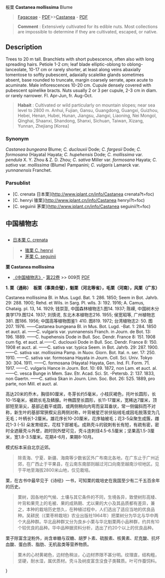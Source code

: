板栗 **Castanea mollissima** Blume

> [Fagaceae](http://www.iplant.cn/info/Fagaceae?t=foc) - [PDF](http://www.iplant.cn/foc/pdf/Fagaceae.pdf)>>[Castanea](http://www.iplant.cn/info/Castanea?t=foc) - [PDF](http://www.iplant.cn/foc/pdf/Castanea.pdf)

> **Comment** : 
> Extensively cultivated for its edible nuts. Most collections are impossible to determine if they are cultivated, escaped, or native.

## Description

Trees to 20 m tall. Branchlets with short pubescence, often also with long spreading hairs. Petiole 1-2 cm; leaf blade elliptic-oblong to oblong-lanceolate, 10-17 cm or rarely shorter, at least along veins abaxially tomentose to softly pubescent, adaxially scalelike glands sometimes absent, base rounded to truncate, margin coarsely serrate, apex acute to acuminate. Male inflorescences 10-20 cm. Cupule densely covered with pubescent spinelike bracts. Nuts usually 2 or 3 per cupule, 2-3 cm in diam. or rarely narrower. Fl. Apr-Jun, fr. Aug-Oct.

> **Habait** : 
> Cultivated or wild particularly on mountain slopes; near sea level to 2800 m. Anhui, Fujian, Gansu, Guangdong, Guangxi, Guizhou, Hebei, Henan, Hubei, Hunan, Jiangsu, Jiangxi, Liaoning, Nei Mongol, Qinghai, Shaanxi, Shandong, Shanxi, Sichuan, Taiwan, Xizang, Yunnan, Zhejiang [Korea]

### Synonym
*Castanea bungeana* Blume; *C. duclouxii* Dode; *C. fargesii* Dode; *C. formosana* (Hayata) Hayata; *C. hupehensis* Dode; *C. mollissima* var. *pendula* X. Y. Zhou & Z. D. Zhou; *C. sativa* Miller var. *formosana* Hayata; *C. sativa* var. *mollissima* (Blume) Pampanini; *C. vulgaris* Lamarck var. *yunnanensis* Franchet.


### Parsublist

* [C.  crenata  日本栗](http://www.iplant.cn/info/Castanea crenata?t=foc)
* [C.  henryi  锥栗](http://www.iplant.cn/info/Castanea henryi?t=foc)
* [C.  seguinii  茅栗](http://www.iplant.cn/info/Castanea seguinii?t=foc)

## 中国植物志

## 
* [日本栗  C.  crenata](Castanea-crenata-日本栗.md)
> * [锥栗  C.  henryi](Castanea-henryi-锥栗.md)
> * [茅栗  C.  seguinii](Castanea-seguinii-茅栗.md)

**栗 Castanea mollissima**

* [《中国植物志》](http://www.iplant.cn/frps)- [第22卷](http://www.iplant.cn/frps/vol/22) >> 009页 [PDF](http://www.iplant.cn/frps/pdf/22/009.pdf)

**1. 栗（通称）　板栗（事类合璧），魁栗（河北等省），毛栗（河南），风栗（广东）**

Castanea mollissima Bl. in Mus. Lugd. Bat. 1: 286. 1850; Seem in Bot. Jahrb. 29: 288. 1900; Rehd. et Wils. in Sarg. Pl. wlls. 3: 192. 1916; A. Camus, Chataig. pl. 13, 14. 1929; 钱崇澎, 中国森林植物志1.图14. 1937; 陈嵘, 中国树木分类学179.图124. 1937; 刘慎谔, 东北木本植物志216. 1955; 侯宽昭等, 广州植物志381. 图186. 1956; 中国高等植物图鉴1: 410. 图819. 1972; 台湾植物志2: 50. 图207. 1976. ——Castanea bungeana Bl. in Mus. Bot. Lugd. -Bat. 1: 284. 1850 et auct. al. ——C. vulgaris var. yunnanensis Franch. in Journ. de Bot. 13: 196. 1889. ——C. hupehensis Dode in Bull. Soc. Dendr. France 8: 151. 1908 cum fig. et auct. al.——C. duclouxii Dode in Bull. Soc. Dendr. France 8: 150. 1908 et auct. al. ——C. sativa var. typica Seem. in Bot. Jahrb. 29: 287. 1900.——C. sativa var. mollissima Pamp. in Nuov. Giorn. Bot. Ital. n. ser. 17: 250. 1910. ——C. sativa var. formosana Hayata in Journ. Coll. Sci. Univ. Tokyo 30: 304. 1911. ——C. formosana (Hayata) Hayata, Gen. Ind. Fl. Form. 71. 1917. ——C. vulgaris Hance in Journ. Bot. 10: 69. 1872, non Lam. et auct. al. ——C. vesca Bunge in Mem. Sav. Etr. Acad. Sci. St. -Petersb. 2: 137. 1833, non Gaertn. ——C. sativa Skan in Journ. Linn. Soc. Bot. 26: 525. 1889, pro parte, non Mill. et auct. al.

高达20米的乔木，胸径80厘米，冬芽长约5毫米，小枝灰褐色，托叶长圆形，长10-15毫米，被疏长毛及鳞腺。叶椭圆至长圆形，长11-17厘米，宽稀达7厘米，顶部短至渐尖，基部近截平或圆，或两侧稍向内弯而呈耳垂状，常一侧偏斜而不对称，新生叶的基部常狭楔尖且两侧对称，叶背被星芒状伏贴绒毛或因毛脱落变为几无毛；叶柄长1-2厘米。雄花序长10-20厘米，花序轴被毛；花3-5朵聚生成簇，雌花1-3 (-5) 朵发育结实，花柱下部被毛。成熟壳斗的锐刺有长有短，有疏有密，密时全遮蔽壳斗外壁，疏时则外壁可见，壳斗连刺径4.5-6.5厘米；坚果高1.5-3厘米，宽1.8-3.5厘米。花期4-6月，果期8-10月。

模式标本采自北京近郊。

> 除青海、宁夏、新疆、海南等少数省区外广布南北各地，在广东止于广州近郊，在广西止于平果县，在云南东南部则越过河口向南至越南沙坝地区。见于平地至海拔2800米山地，仅见栽培。

栗，在古书中最早见于《诗经》一书，可知栗的栽培史在我国至少有二千五百余年的历史。

> 栗树，因各地的气候、土壤与其它条件的不同，生境各异，致使树形高矮、叶背和果壳上的毛被、果的成熟期、尤以果的大小及其品质都有差异，兼之，本种的栽培历史悠久，在种植过程中，人们选出了适应当地的优良品种。吴耕民（《栗枣柿栽培》农业出版社1964年）把栗树分为华北与华中两个大品种群。华北品种群又分为良乡小栗与华北魁栗两小品种群，约共有10个较优良的品种。华中品种据资料分析，选出了约20个以上的优良品种。

栗子除富含淀粉外，尚含单糖与双糖、胡罗卜素、硫胺素、核黄素、尼克酸、抗坏血酸、蛋白质、脂肪、无机盐类等营养物质。

> 栗木的心材黄褐色，边材色稍淡，心边材界限不甚分明。纹理直，结构粗，坚硬，耐水湿，属优质材。壳斗及树皮富含没食子类鞣质。叶可作蚕饲料。


}